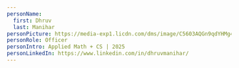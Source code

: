 ```yaml
---
personName:
  first: Dhruv
  last: Manihar
personPicture: https://media-exp1.licdn.com/dms/image/C5603AQGn9qdYHMg4Pg/profile-displayphoto-shrink_800_800/0/1624055836937?e=1668038400&v=beta&t=B2rtUlLydvMjNrjpjvtWFemY6m0I_2YiILyBx5LHl6s
personRole: Officer
personIntro: Applied Math + CS | 2025
personLinkedIn: https://www.linkedin.com/in/dhruvmanihar/
---
```


